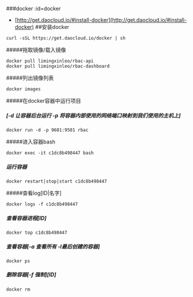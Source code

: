###docker :id=docker

- [http://get.daocloud.io/#install-docker](http://get.daocloud.io/#install-docker)
##安装docker

```
curl -sSL https://get.daocloud.io/docker | sh
```
#####拖取镜像/载入镜像

```
docker pull limingxinleo/rbac-api
docker pull limingxinleo/rbac-dashboard
```
#####列出镜像列表
```
docker images
```
#####在docker容器中运行项目
##### [-d 让容器后台运行 -p 将容器内部使用的网络端口映射到我们使用的主机上]
```
docker run -d -p 9601:9501 rbac
```
#####进入容器bash
```
docker exec -it c1dc8b498447 bash
```
##### 运行容器
```
docker restart|stop|start c1dc8b498447
```
#####查看log[ID|名字]
```
docker logs -f c1dc8b498447
```
##### 查看容器进程[ID]
```
docker top c1dc8b498447
```
##### 查看容器[-a 查看所有 -l最后创建的容器]
```
docker ps 
```
##### 删除容器[-f 强制][ID]
```
docker rm 
```
